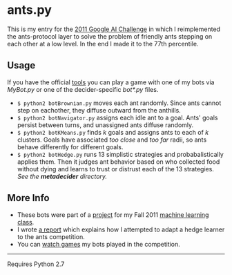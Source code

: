 # ants.py

This is my entry for the [2011 Google AI Challenge](http://aichallenge.org/) in which I reimplemented the ants-protocol layer to solve the problem of friendly ants stepping on each other at a low level. In the end I made it to the 77th percentile.

## Usage

If you have the official [tools](http://aichallenge.org/using_the_tools.php) you can play a game with one of my bots via *MyBot.py* or one of the decider-specific _bot*.py_ files. 

* ```$ python2 botBrownian.py``` moves each ant randomly. Since ants cannot step on eachother, they diffuse outward from the anthills.
* ```$ python2 botNavigator.py``` assigns each idle ant to a goal. Ants' goals persist between turns, and unassigned ants diffuse randomly.
* ```$ python2 botKMeans.py``` finds *k* goals and assigns ants to each of *k* clusters. Goals have associated *too close* and *too far* radii, so ants behave differently for different goals.
* ```$ python2 botHedge.py``` runs 13 simplistic strategies and probabalistically applies them. Then it judges ant behavior based on who collected food without dying and learns to trust or distrust each of the 13 strategies. *See the **metadecider** directory.*

## More Info

* These bots were part of a [project](http://www.ccs.neu.edu/home/jaa/CS6140.11F/Homeworks/finalProject.html) for my Fall 2011 [machine learning class](http://www.ccs.neu.edu/home/jaa/CS6140.11F/).
* I wrote [a report](https://docs.google.com/document/d/1MB0IAFvgE2BEx4_PUJ1wvHeEERwt_C9YSU4E4FY2gHA/edit) which explains how I attempted to adapt a hedge learner to the ants competition.
* You can [watch games](http://aichallenge.org/profile.php?user=2184) my bots played in the competition.

---

Requires Python 2.7